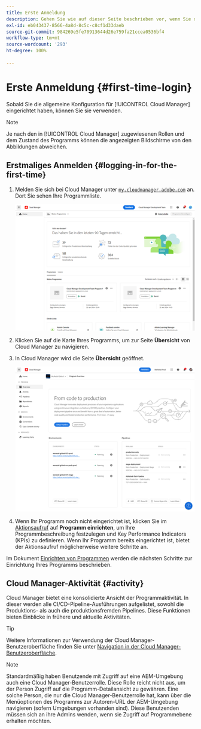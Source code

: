 ```yaml
---
title: Erste Anmeldung
description: Gehen Sie wie auf dieser Seite beschrieben vor, wenn Sie die allgemeine Konfiguration eingerichtet haben und für die erste Verwendung von Cloud Manager bereit sind.
exl-id: eb043437-8566-4a8d-8c5c-c8cf1d33daeb
source-git-commit: 984269e5fe70913644d26e759fa21ccea0536bf4
workflow-type: tm+mt
source-wordcount: '293'
ht-degree: 100%

---
```



# Erste Anmeldung {#first-time-login}

Sobald Sie die allgemeine Konfiguration für [!UICONTROL Cloud Manager] eingerichtet haben, können Sie sie verwenden.

>[!NOTE]
>
>Je nach den in [!UICONTROL Cloud Manager] zugewiesenen Rollen und dem Zustand des Programms können die angezeigten Bildschirme von den Abbildungen abweichen.

## Erstmaliges Anmelden {#logging-in-for-the-first-time}

1. Melden Sie sich bei Cloud Manager unter [`my.cloudmanager.adobe.com`](https://my.cloudmanager.adobe.com/) an. Dort Sie sehen Ihre Programmliste.

   ![Cloud Manager-Konsole](/help/assets/cloud-manager-console.png)

1. Klicken Sie auf die Karte Ihres Programms, um zur Seite **Übersicht** von Cloud Manager zu navigieren.

1. In Cloud Manager wird die Seite **Übersicht** geöffnet.

   ![Cloud Manager-Übersichtsseite](/help/assets/program-overview-page.png)

1. Wenn Ihr Programm noch nicht eingerichtet ist, klicken Sie im [Aktionsaufruf](/help/getting-started/navigation.md#cta) auf **Programm einrichten**, um Ihre Programmbeschreibung festzulegen und Key Performance Indicators (KPIs) zu definieren. Wenn Ihr Programm bereits eingerichtet ist, bietet der Aktionsaufruf möglicherweise weitere Schritte an.

Im Dokument [Einrichten von Programmen](/help/getting-started/program-setup.md) werden die nächsten Schritte zur Einrichtung Ihres Programms beschrieben.

## Cloud Manager-Aktivität {#activity}

Cloud Manager bietet eine konsolidierte Ansicht der Programmaktivität. In dieser werden alle CI/CD-Pipeline-Ausführungen aufgelistet, sowohl die Produktions- als auch die produktionsfremden Pipelines. Diese Funktionen bieten Einblicke in frühere und aktuelle Aktivitäten.

>[!TIP]
>
>Weitere Informationen zur Verwendung der Cloud Manager-Benutzeroberfläche finden Sie unter [Navigation in der Cloud Manager-Benutzeroberfläche](/help/getting-started/navigation.md).

>[!NOTE]
>
>Standardmäßig haben Benutzende mit Zugriff auf eine AEM-Umgebung auch eine Cloud Manager-Benutzerrolle. Diese Rolle reicht nicht aus, um der Person Zugriff auf die Programm-Detailansicht zu gewähren. Eine solche Person, die nur die Cloud Manager-Benutzerrolle hat, kann über die Menüoptionen des Programms zur Autoren-URL der AEM-Umgebung navigieren (sofern Umgebungen vorhanden sind). Diese Benutzenden müssen sich an ihre Admins wenden, wenn sie Zugriff auf Programmebene erhalten möchten.
